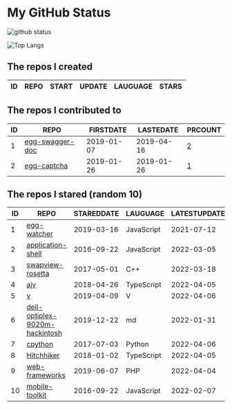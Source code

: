 # My GitHub Status

<img src="https://github-readme-stats-1.yihong0618.vercel.app/api?username=jc-lathander&show_icons=true&&&hide_title=true&count_private=true" alt="github status" />

![Top Langs](https://github-readme-stats-1.yihong0618.vercel.app/api/top-langs/?username=jc-lathander&layout=compact)

<!--START_SECTION:my_github-->
## The repos I created
| ID | REPO | START | UPDATE | LAUGUAGE | STARS |
|----|------|-------|--------|----------|-------|

## The repos I contributed to
| ID |                                REPO                                | FIRSTDATE  | LASTEDATE  |                                          PRCOUNT                                           |
|----|--------------------------------------------------------------------|------------|------------|--------------------------------------------------------------------------------------------|
|  1 | [egg-swagger-doc](https://github.com/Yanshijie-EL/egg-swagger-doc) | 2019-01-07 | 2019-04-16 | [2](https://github.com/Yanshijie-EL/egg-swagger-doc/pulls?q=is%3Apr+author%3Ajc-lathander) |
|  2 | [egg-captcha](https://github.com/Raoul1996/egg-captcha)            | 2019-01-26 | 2019-01-26 | [1](https://github.com/Raoul1996/egg-captcha/pulls?q=is%3Apr+author%3Ajc-lathander)        |

## The repos I stared (random 10)
| ID |                                             REPO                                              | STAREDDATE |  LAUGUAGE  | LATESTUPDATE |
|----|-----------------------------------------------------------------------------------------------|------------|------------|--------------|
|  1 | [egg-watcher](https://github.com/eggjs/egg-watcher)                                           | 2019-03-16 | JavaScript | 2021-07-12   |
|  2 | [application-shell](https://github.com/GoogleChromeLabs/application-shell)                    | 2016-09-22 | JavaScript | 2022-03-05   |
|  3 | [swapview-rosetta](https://github.com/lilydjwg/swapview-rosetta)                              | 2017-05-01 | C++        | 2022-03-18   |
|  4 | [ajv](https://github.com/ajv-validator/ajv)                                                   | 2018-04-26 | TypeScript | 2022-04-05   |
|  5 | [v](https://github.com/vlang/v)                                                               | 2019-04-09 | V          | 2022-04-06   |
|  6 | [dell-optiplex-9020m-hackintosh](https://github.com/mingcheng/dell-optiplex-9020m-hackintosh) | 2019-12-22 | md         | 2022-01-31   |
|  7 | [cpython](https://github.com/python/cpython)                                                  | 2017-07-03 | Python     | 2022-04-06   |
|  8 | [Hitchhiker](https://github.com/brookshi/Hitchhiker)                                          | 2018-01-02 | TypeScript | 2022-04-05   |
|  9 | [web-frameworks](https://github.com/the-benchmarker/web-frameworks)                           | 2019-06-07 | PHP        | 2022-04-04   |
| 10 | [mobile-toolkit](https://github.com/angular/mobile-toolkit)                                   | 2016-09-22 | JavaScript | 2022-02-07   |

<!--END_SECTION:my_github-->

